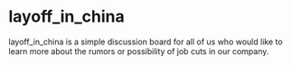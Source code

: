 layoff_in_china
===

layoff_in_china is a simple discussion board for all of us who would like to learn more about the rumors or possibility of job cuts in our company.
